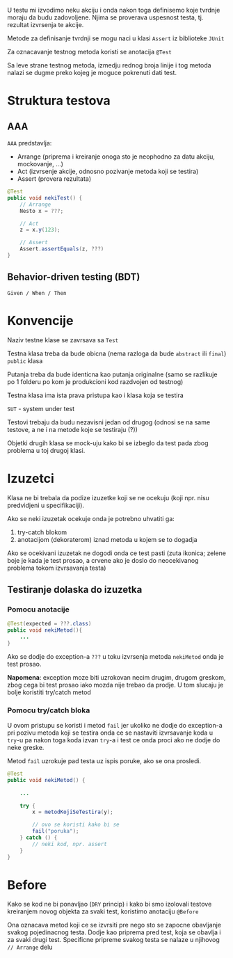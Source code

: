 U testu mi izvodimo neku akciju i onda nakon toga
definisemo koje tvrdnje moraju da budu zadovoljene.
Njima se proverava uspesnost testa, tj. rezultat
izvrsenja te akcije.

Metode za definisanje tvrdnji se mogu naci u klasi
`Assert` iz biblioteke `JUnit`

Za oznacavanje testnog metoda koristi se anotacija
`@Test`

Sa leve strane testnog metoda, izmedju rednog broja
linije i tog metoda nalazi se dugme preko kojeg je
moguce pokrenuti dati test.


# Struktura testova
## AAA

`AAA` predstavlja:
* Arrange (priprema i kreiranje onoga sto je neophodno za datu akciju, mockovanje, ...)
* Act (izvrsenje akcije, odnosno pozivanje metoda koji se testira)
* Assert (provera rezultata)

```Java
@Test
public void nekiTest() {
    // Arrange
    Nesto x = ???;

    // Act
    z = x.y(123);

    // Assert
    Assert.assertEquals(z, ???)
}
```

## Behavior-driven testing (BDT)

`Given / When / Then`

# Konvencije

Naziv testne klase se zavrsava sa `Test`

Testna klasa treba da bude obicna (nema razloga
da bude `abstract` ili `final`) `public` klasa

Putanja treba da bude identicna kao putanja 
originalne (samo se razlikuje po 1 folderu po kom
je produkcioni kod razdvojen od testnog)

Testna klasa ima ista prava pristupa kao i klasa
koja se testira


`SUT` - system under test

Testovi trebaju da budu nezavisni jedan od drugog
(odnosi se na same testove, a ne i na metode koje
se testiraju (?))


Objetki drugih klasa se mock-uju kako bi se izbeglo
da test pada zbog problema u toj drugoj klasi.


# Izuzetci

Klasa ne bi trebala da podize izuzetke koji
se ne ocekuju (koji npr. nisu predvidjeni u
specifikaciji). 

Ako se neki izuzetak ocekuje onda je potrebno
uhvatiti ga:
1. try-catch blokom
2. anotacijom (dekoraterom) iznad metoda u kojem se to dogadja

Ako se ocekivani izuzetak ne dogodi onda ce test
pasti (zuta ikonica; zelene boje je kada je test
prosao, a crvene ako je doslo do neocekivanog 
problema tokom izvrsavanja testa)

## Testiranje dolaska do izuzetka
### Pomocu anotacije

```Java
@Test(expected = ???.class)
public void nekiMetod(){
    ...
}
```

Ako se dodje do exception-a `???` u toku izvrsenja
metoda `nekiMetod` onda je test prosao.

**Napomena**:
    exception moze biti uzrokovan necim drugim, 
    drugom greskom, zbog cega bi test prosao iako 
    mozda nije trebao da prodje. U tom slucaju je
    bolje koristiti try/catch metod


### Pomocu try/catch bloka

U ovom pristupu se koristi i metod `fail` jer
ukoliko ne dodje do exception-a pri pozivu metoda
koji se testira onda ce se nastaviti izvrsavanje
koda u `try`-u pa nakon toga koda izvan `try`-a i 
test ce onda proci ako ne dodje do neke greske.

Metod `fail` uzrokuje pad testa uz ispis poruke, ako
se ona prosledi.

```Java
@Test
public void nekiMetod() {
    
    ...

    try {
        x = metodKojiSeTestira(y);

        // ovo se koristi kako bi se
        fail("poruka"); 
    } catch () {
        // neki kod, npr. assert
    }
}
```


# Before

Kako se kod ne bi ponavljao (`DRY` princip) i 
kako bi smo izolovali testove kreiranjem novog
objekta za svaki test, koristimo anotaciju `@Before`

Ona oznacava metod koji ce se izvrsiti pre nego sto
se zapocne obavljanje svakog pojedinacnog testa.
Dodje kao priprema pred test, koja se obavlja i za
svaki drugi test. Specificne pripreme svakog testa
se nalaze u njihovog `// Arrange` delu
